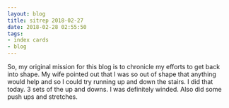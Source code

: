 ```yaml
---
layout: blog
title: sitrep 2018-02-27
date: 2018-02-28 02:55:50
tags:
- index cards
- blog
---
```

So, my original mission for this blog is to chronicle my efforts to get back into shape. My wife pointed out that I was so out of shape that anything would help and so I could try running up and down the stairs. I did that today. 3 sets of the up and downs. I was definitely winded. Also did some push ups and stretches. 

